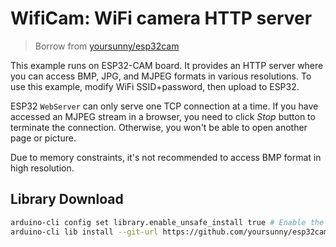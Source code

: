 # WifiCam: WiFi camera HTTP server
> Borrow from [yoursunny/esp32cam](https://github.com/yoursunny/esp32cam/blob/main/examples/WifiCam)

This example runs on ESP32-CAM board.
It provides an HTTP server where you can access BMP, JPG, and MJPEG formats in various resolutions.
To use this example, modify WiFi SSID+password, then upload to ESP32.

ESP32 `WebServer` can only serve one TCP connection at a time.
If you have accessed an MJPEG stream in a browser, you need to click *Stop* button to terminate the connection.
Otherwise, you won't be able to open another page or picture.

Due to memory constraints, it's not recommended to access BMP format in high resolution.

## Library Download
```bash
arduino-cli config set library.enable_unsafe_install true # Enable the use of the --git-url and --zip-file
arduino-cli lib install --git-url https://github.com/yoursunny/esp32cam
```